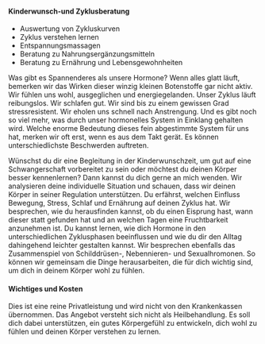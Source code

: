 #### Kinderwunsch-und Zyklusberatung

- Auswertung von Zykluskurven
- Zyklus verstehen lernen 
- Entspannungsmassagen
- Beratung zu Nahrungsergänzungsmitteln
- Beratung zu Ernährung und Lebensgewohnheiten

Was gibt es Spannenderes als unsere Hormone? Wenn alles glatt läuft, bemerken wir das Wirken dieser winzig kleinen Botenstoffe gar nicht aktiv. Wir fühlen uns wohl, ausgeglichen und energiegelanden. Unser Zyklus läuft reibungslos. Wir schlafen gut. Wir sind bis zu einem gewissen Grad stressresistent. Wir eholen uns schnell nach Anstrengung. Und es gibt noch so viel mehr, was durch unser hormonelles System in Einklang gehalten wird.
Welche enorme Bedeutung dieses fein abgestimmte System für uns hat, merken wir oft erst, wenn es aus dem Takt gerät. Es können unterschiedlichste Beschwerden auftreten.

Wünschst du dir eine Begleitung in der Kinderwunschzeit, um gut auf eine Schwangerschaft vorbereitet zu sein oder möchtest du deinen Körper besser kennenlernen? Dann kannst du dich gerne an mich wenden. Wir analysieren deine individuelle Situation und schauen, dass wir deinen Körper in seiner Regulation unterstützen. Du erfährst, welchen Einfluss Bewegung, Stress, Schlaf und Ernährung auf deinen Zyklus hat. Wir besprechen, wie du herausfinden kannst, ob du einen Eisprung hast, wann dieser statt gefunden hat und an welchen Tagen eine Fruchtbarkeit anzunehmen ist. Du kannst lernen, wie dich Hormone in den unterschiedlichen Zyklusphasen beeinflussen und wie du dir den Alltag dahingehend leichter gestalten kannst. Wir besprechen ebenfalls das Zusammenspiel von Schilddrüsen-, Nebennieren- und Sexualhromonen. So können wir gemeinsam die Dinge herausarbeiten, die für dich wichtig sind, um dich in deinem Körper wohl zu fühlen.

#### Wichtiges und Kosten 

Dies ist eine reine Privatleistung und wird nicht von den Krankenkassen übernommen. Das Angebot versteht sich nicht als Heilbehandlung. Es soll dich dabei unterstützen, ein gutes Körpergefühl zu entwickeln, dich wohl zu fühlen und deinen Körper verstehen zu lernen.
